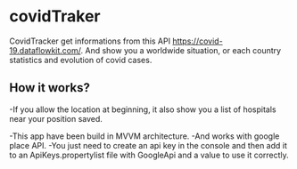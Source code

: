 # covidTraker
CovidTracker get informations from this API https://covid-19.dataflowkit.com/. 
And show you a worldwide situation, or each country statistics and evolution of covid cases.

## How it works?
-If you allow the location at beginning, it also show you a list of hospitals near your position saved.

-This app have been build in MVVM architecture. 
-And works with google place API. 
-You just need to create an api key in the console and then add it to an ApiKeys.propertylist file with GoogleApi and a value to use it correctly.



 
